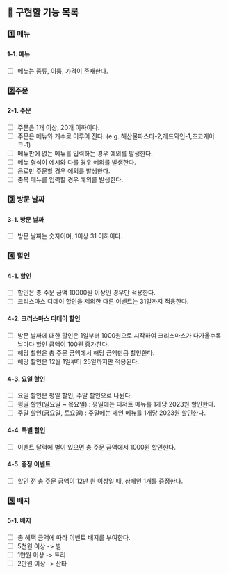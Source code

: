 ## 🔧 구현할 기능 목록


### 1️⃣ 메뉴

#### 1-1. 메뉴

- [ ] 메뉴는 종류, 이름, 가격이 존재한다.

### 2️⃣주문

#### 2-1. 주문

- [ ] 주문은 1개 이상, 20개 이하이다.
- [ ] 주문은 메뉴와 개수로 이루어 진다. (e.g. 해산물파스타-2,레드와인-1,초코케이크-1)
- [ ] 메뉴판에 없는 메뉴를 입력하는 경우 예외를 발생한다.
- [ ] 메뉴 형식이 예시와 다를 경우 예외를 발생한다.
- [ ] 음료만 주문할 경우 에외를 발생한다.
- [ ] 중복 메뉴를 입력할 경우 예외를 발생한다.

### 3️⃣ 방문 날짜

#### 3-1. 방문 날짜

- [ ] 방문 날짜는 숫자이며, 1이상 31 이하이다.

### 4️⃣ 할인

#### 4-1. 할인

- [ ] 할인은 총 주문 금액 10000원 이상인 경우만 적용한다.
- [ ] 크리스마스 디데이 할인을 제외한 다른 이벤트는 31일까지 적용한다.

#### 4-2. 크리스마스 디데이 할인

- [ ] 방문 날짜에 대한 할인은 1일부터 1000원으로 시작하여 크리스마스가 다가올수록 날마다 할인 금액이 100원 증가한다.
- [ ] 해당 할인은 총 주문 금액에서 해당 금액만큼 할인한다.
- [ ] 해당 할인은 12월 1일부터 25일까지만 적용된다.

#### 4-3. 요일 할인

- [ ] 요일 할인은 평일 할인, 주말 할인으로 나뉜다.
- [ ] 평일 할인(일요일 ~ 목요일) : 평일에는 디저트 메뉴를 1개당 2023원 할인한다.
- [ ] 주말 할인(금요일, 토요일) : 주말에는 메인 메뉴를 1개당 2023원 할인한다.

#### 4-4. 특별 할인

- [ ] 이벤트 달력에 별이 있으면 총 주문 금액에서 1000원 할인한다.

#### 4-5. 증정 이벤트

- [ ] 할인 전 총 주문 금액이 12만 원 이상일 때, 샴페인 1개를 증정한다.

### 5️⃣ 배지

#### 5-1. 배지

- [ ] 총 혜택 금액에 따라 이벤트 배지를 부여한다.
- [ ] 5천원 이상 -> 별
- [ ] 1만원 이상 -> 트리
- [ ] 2만원 이상 -> 산타
